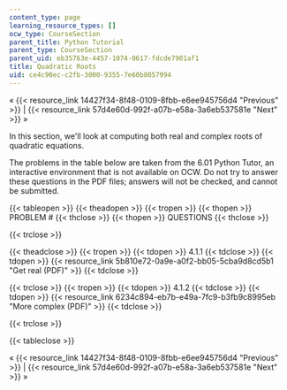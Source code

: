 ```yaml
---
content_type: page
learning_resource_types: []
ocw_type: CourseSection
parent_title: Python Tutorial
parent_type: CourseSection
parent_uid: eb35763e-4457-1074-0617-fdcde7901af1
title: Quadratic Roots
uid: ce4c90ec-c2fb-3000-9355-7e60b8057994
---
```


« {{< resource_link 14427f34-8f48-0109-8fbb-e6ee945756d4 "Previous" >}} | {{< resource_link 57d4e60d-992f-a07b-e58a-3a6eb537581e "Next" >}} »

In this section, we'll look at computing both real and complex roots of quadratic equations.

The problems in the table below are taken from the 6.01 Python Tutor, an interactive environment that is not available on OCW. Do not try to answer these questions in the PDF files; answers will not be checked, and cannot be submitted.

{{< tableopen >}}
{{< theadopen >}}
{{< tropen >}}
{{< thopen >}}
PROBLEM #
{{< thclose >}}
{{< thopen >}}
QUESTIONS
{{< thclose >}}

{{< trclose >}}

{{< theadclose >}}
{{< tropen >}}
{{< tdopen >}}
4.1.1
{{< tdclose >}}
{{< tdopen >}}
{{< resource_link 5b810e72-0a9e-a0f2-bb05-5cba9d8cd5b1 "Get real (PDF)" >}}
{{< tdclose >}}

{{< trclose >}}
{{< tropen >}}
{{< tdopen >}}
4.1.2
{{< tdclose >}}
{{< tdopen >}}
{{< resource_link 6234c894-eb7b-e49a-7fc9-b3fb9c8995eb "More complex (PDF)" >}}
{{< tdclose >}}

{{< trclose >}}

{{< tableclose >}}

« {{< resource_link 14427f34-8f48-0109-8fbb-e6ee945756d4 "Previous" >}} | {{< resource_link 57d4e60d-992f-a07b-e58a-3a6eb537581e "Next" >}} »